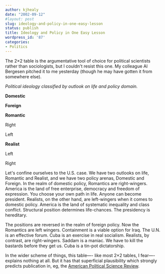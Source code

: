 ```yaml
---
author: kjhealy
date: "2002-09-12"
#layout: post
slug: ideology-and-policy-in-one-easy-lesson
status: publish
title: Ideology and Policy in One Easy Lesson
wordpress_id: '87'
categories:
- Politics
---
```


The 2×2 table is the argumentative tool of choice for political scientists rather than sociologists, but I couldn't resist this one. My colleague Al Bergesen pitched it to me yesterday (though he may have gotten it from somewhere else).


 *Political ideology classified by outlook on life and policy domain.*



**Domestic**

**Foreign**

**Romantic**

Right

Left

**Realist**

Left

Right

Let's confine ourselves to the U.S. case. We have two outlooks on life, Romantic and Realist, and we have two policy arenas, Domestic and Foreign. In the realm of domestic policy, Romantics are right-wingers. America is the land of free enterprise, democracy and freedom of expression. You choose your own path in life. Anyone can become president. Realists, on the other hand, are left-wingers when it comes to domestic policy. America is the land of systematic inequality and class conflict. Structural position determines life-chances. The presidency is hereditary.

The positions are reversed in the realm of foreign policy. Now the Romantics are left wingers. Containment is a viable option for Iraq. The U.N. is an effective forum. Cuba is an exercise in real socialism. Realists, by contrast, are right-wingers. Saddam is a maniac. We have to kill the bastards before they get us. Cuba is a tin-pot dictatorship.

In the wider scheme of things, this table—- like most 2×2 tables, I fear—- explains nothing at all. But it has that superficial plausibility which strongly predicts publication in, eg, the [American Political Science Review](http://www.journals.cambridge.org/journal_AmericanPoliticalScienceReview).
